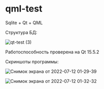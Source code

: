# qml-test

Sqlite + Qt + QML

Структура БД:

![qt-test (3)](https://user-images.githubusercontent.com/69749126/178365846-e2b5e919-bc3c-4550-8825-5d6d4f5cb3b5.png)

Работоспособность проверена на Qt 15.5.2

Скриншоты программы:

![Снимок экрана от 2022-07-12 01-29-39](https://user-images.githubusercontent.com/69749126/178369737-ff219446-9dc2-42c1-8356-7e0f120dc916.png)
    

![Снимок экрана от 2022-07-12 01-32-32](https://user-images.githubusercontent.com/69749126/178369960-de4d035e-5394-41c4-a939-5920ced9db8e.png)
